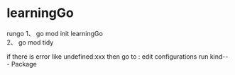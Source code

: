 # learningGo
rungo
1、 go mod init learningGo  
2、 go mod tidy 

if there is error like undefined:xxx
then go to :
 edit configurations  run kind--- Package 
 
